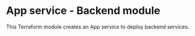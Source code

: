 # App service - Backend module

This Terraform module creates an App service to deploy backend services.

<!-- BEGINNING OF PRE-COMMIT-TERRAFORM DOCS HOOK -->
<!-- END OF PRE-COMMIT-TERRAFORM DOCS HOOK -->
